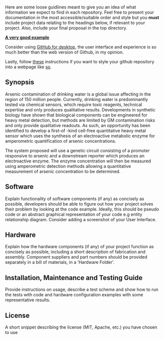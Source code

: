 Here are some loose guidlines meant to give you an idea of what information we expect to find in each repository. Feel free to present your documentation in the most accessible/suitable order and style but you **must** include project data relating to the headings below, if relevant to your project. Also, include your final proposal in the top directory.

[**A very good example**](https://github.com/Biological-Microsystems-Laboratory/micropipette)

Consider using [GitHub for desktop](https://desktop.github.com/), the user interface and experience is so much better than the web version of Github, in my opinion.

Lastly, follow [these](https://pages.github.com/) instructions if you want to style your github repository into a webpage like [so](https://biomakers.github.io/Example-repo/).

## Synopsis



Arsenic contamination of drinking water is a global issue affecting in the region of 150 million people. Currently, drinking water is predominantly tested via chemical sensors, which require toxic reagents, technical expertise and only produces qualitative results.  Developments in synthetic biology have shown that biological components can be engineered for heavy metal detection, but methods are limited by GM contamination risks and only provide qualitative readouts.  As such, an opportunity has been identified to develop a first-of -kind cell-free quantitative heavy metal sensor which uses the synthesis of an electroactive metabolic enzyme for amperometric quantification of arsenic concentrations. 

The system proposed will use a genetic circuit consisting of a promoter responsive to arsenic and a downstream reporter which produces an electroactive enzyme. The enzyme concentration will then be measured using amperometric detection methods allowing a quantitative measurement of arsenic concentration to be determined.


## Software

Explain functionality of software components (if any) as concisely as possible, developers should be able to figure out how your project solves their problem by looking at the code example. Ideally, this should be pseudo code or an abstract graphical representation of your code e.g entity relationship diagram. Consider adding a screenshot of your User Interface.

## Hardware

Explain how the hardware components (if any) of your project function as concisely as possible, including a short description of fabrication and assembly. Component suppliers and part numbers should be provided separately in a bill of materials, in a 'Hardware Folder'.

## Installation, Maintenance and Testing Guide

Provide instructions on usage, describe a test scheme and show how to run the tests with code and hardware configuration examples with some representative results.

## License

A short snippet describing the license (MIT, Apache, etc.) you have chosen to use
